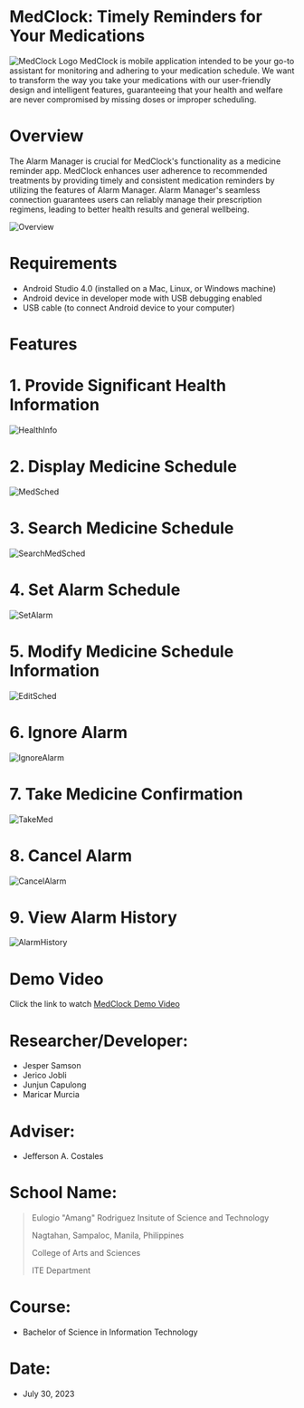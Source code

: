 # MedClock: Timely Reminders for Your Medications
![MedClock Logo](githubpics/frontpage.jpg)
MedClock is mobile application intended to be your go-to assistant for monitoring and adhering to your medication schedule. We want to transform the way you take your medications with our user-friendly design and intelligent features, guaranteeing that your health and welfare are never compromised by missing doses or improper scheduling.
# Overview
The Alarm Manager is crucial for MedClock's functionality as a medicine reminder app. MedClock enhances user adherence to recommended treatments by providing timely and consistent medication reminders by utilizing the features of Alarm Manager. Alarm Manager's seamless connection guarantees users can reliably manage their prescription regimens, leading to better health results and general wellbeing.

![Overview](githubpics/overview.png)

# Requirements
- Android Studio 4.0 (installed on a Mac, Linux, or Windows machine)
- Android device in developer mode with USB debugging enabled
- USB cable (to connect Android device to your computer)

# Features

# 1. Provide Significant Health Information
   
![HealthInfo](githubpics/healthinfo.png) 

# 2. Display Medicine Schedule

![MedSched](githubpics/meddshedd.png) 

# 3. Search Medicine Schedule

![SearchMedSched](githubpics/searrrcchh.png) 

# 4. Set Alarm Schedule

![SetAlarm](githubpics/setalarmsched.png) 

# 5. Modify Medicine Schedule Information

![EditSched](githubpics/modifyschedinfo.png) 

# 6. Ignore Alarm

![IgnoreAlarm](githubpics/ignooore.png) 

# 7. Take Medicine Confirmation

![TakeMed](githubpics/takemedd.png) 

# 8. Cancel Alarm

![CancelAlarm](githubpics/cancelalarm.png) 

# 9. View Alarm History

![AlarmHistory](githubpics/historyy.png)  

# Demo Video

Click the link to watch [MedClock Demo Video](https://www.example.com)

# Researcher/Developer:

- Jesper Samson
- Jerico Jobli
- Junjun Capulong
- Maricar Murcia

# Adviser:

- Jefferson A. Costales

# School Name:

> Eulogio "Amang" Rodriguez Insitute of Science and Technology
> 
> Nagtahan, Sampaloc, Manila, Philippines
> 
> College of Arts and Sciences
> 
> ITE Department

# Course:

- Bachelor of Science in Information Technology

# Date:

- July 30, 2023
   

